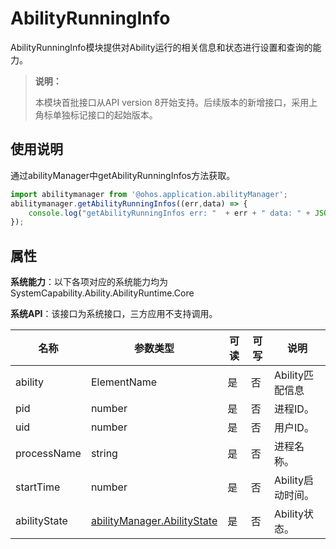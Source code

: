# AbilityRunningInfo

AbilityRunningInfo模块提供对Ability运行的相关信息和状态进行设置和查询的能力。

> **说明：**
> 
> 本模块首批接口从API version 8开始支持。后续版本的新增接口，采用上角标单独标记接口的起始版本。

## 使用说明

通过abilityManager中getAbilityRunningInfos方法获取。

```js
import abilitymanager from '@ohos.application.abilityManager';
abilitymanager.getAbilityRunningInfos((err,data) => { 
    console.log("getAbilityRunningInfos err: "  + err + " data: " + JSON.stringify(data));
});
```

## 属性

**系统能力**：以下各项对应的系统能力均为SystemCapability.Ability.AbilityRuntime.Core

**系统API**：该接口为系统接口，三方应用不支持调用。

| 名称 | 参数类型 | 可读 | 可写 | 说明 |
| -------- | -------- | -------- | -------- | -------- |
| ability | ElementName | 是 | 否 | Ability匹配信息  | 
| pid | number | 是 | 否 | 进程ID。 | 
| uid | number | 是 | 否 | 用户ID。  | 
| processName | string | 是 | 否 | 进程名称。  | 
| startTime | number | 是 | 否 | Ability启动时间。  | 
| abilityState | [abilityManager.AbilityState](js-apis-application-abilityManager.md#abilitystate) | 是 | 否 | Ability状态。  | 